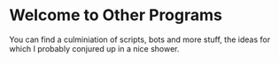 Welcome to Other Programs
=========================

You can find a culminiation of scripts, bots and more stuff, the ideas for which I probably conjured up in a nice shower.

